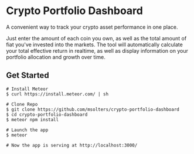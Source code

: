 # Crypto Portfolio Dashboard

A convenient way to track your crypto asset performance in one place.



Just enter the amount of each coin you own, as well as the total amount of fiat you've invested into the markets.  The tool will automatically calculate your total effective return in realtime, as well as display information on your portfolio allocation and growth over time.

## Get Started
```
# Install Meteor
$ curl https://install.meteor.com/ | sh

# Clone Repo
$ git clone https://github.com/msolters/crypto-portfolio-dashboard
$ cd crypto-portfolio-dashboard
$ meteor npm install

# Launch the app
$ meteor

# Now the app is serving at http://localhost:3000/
```
